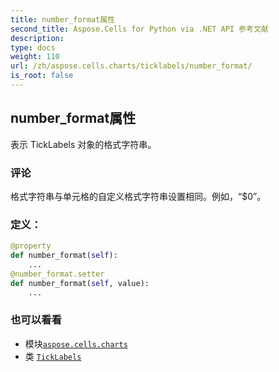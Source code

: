 ```yaml
---
title: number_format属性
second_title: Aspose.Cells for Python via .NET API 参考文献
description:
type: docs
weight: 110
url: /zh/aspose.cells.charts/ticklabels/number_format/
is_root: false
---
```

## number_format属性

表示 TickLabels 对象的格式字符串。

### 评论

格式字符串与单元格的自定义格式字符串设置相同。例如，“$0”。
### 定义：
```python
@property
def number_format(self):
    ...
@number_format.setter
def number_format(self, value):
    ...
```

### 也可以看看
* 模块[`aspose.cells.charts`](../../)
* 类 [`TickLabels`](/cells/python-net/zh/aspose.cells.charts/ticklabels)
